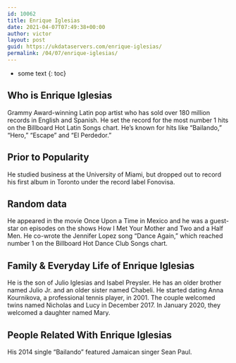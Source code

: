 ```yaml
---
id: 10062
title: Enrique Iglesias
date: 2021-04-07T07:49:38+00:00
author: victor
layout: post
guid: https://ukdataservers.com/enrique-iglesias/
permalink: /04/07/enrique-iglesias/
---
```


* some text
{: toc}


## Who is Enrique Iglesias



Grammy Award-winning Latin pop artist who has sold over 180 million records in English and Spanish. He set the record for the most number 1 hits on the Billboard Hot Latin Songs chart. He&#8217;s known for hits like &#8220;Bailando,&#8221; &#8220;Hero,&#8221; &#8220;Escape&#8221; and &#8220;El Perdedor.&#8221; 

                
                
                
## Prior to Popularity



He studied business at the University of Miami, but dropped out to record his first album in Toronto under the record label Fonovisa. 

                
                
                
## Random data



He appeared in the movie Once Upon a Time in Mexico and he was a guest-star on episodes on the shows How I Met Your Mother and Two and a Half Men. He co-wrote the Jennifer Lopez song &#8220;Dance Again,&#8221; which reached number 1 on the Billboard Hot Dance Club Songs chart. 

                
                
                
## Family & Everyday Life of Enrique Iglesias



He is the son of Julio Iglesias and Isabel Preysler. He has an older brother named Julio Jr. and an older sister named Chabeli. He started dating Anna Kournikova, a professional tennis player, in 2001. The couple welcomed twins named Nicholas and Lucy in December 2017. In January 2020, they welcomed a daughter named Mary. 

                
                
                
## People Related With Enrique Iglesias



His 2014 single &#8220;Bailando&#8221; featured Jamaican singer Sean Paul. 

                
              
            
          
          
          
